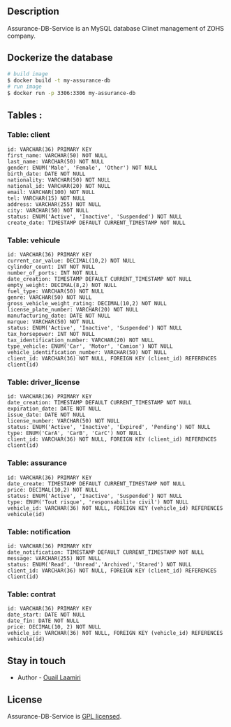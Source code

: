 ## Description

Assurance-DB-Service is an MySQL database Clinet management of ZOHS company.



## Dockerize the database
```bash
# build image
$ docker build -t my-assurance-db
# run image
$ docker run -p 3306:3306 my-assurance-db
```


## Tables : 
### Table: client

    id: VARCHAR(36) PRIMARY KEY
    first_name: VARCHAR(50) NOT NULL
    last_name: VARCHAR(50) NOT NULL
    gender: ENUM('Male', 'Female', 'Other') NOT NULL
    birth_date: DATE NOT NULL
    nationality: VARCHAR(50) NOT NULL
    national_id: VARCHAR(20) NOT NULL
    email: VARCHAR(100) NOT NULL
    tel: VARCHAR(15) NOT NULL
    address: VARCHAR(255) NOT NULL
    city: VARCHAR(50) NOT NULL
    status: ENUM('Active', 'Inactive', 'Suspended') NOT NULL
    create_date: TIMESTAMP DEFAULT CURRENT_TIMESTAMP NOT NULL

### Table: vehicule

    id: VARCHAR(36) PRIMARY KEY
    current_car_value: DECIMAL(10,2) NOT NULL
    cylinder_count: INT NOT NULL
    number_of_ports: INT NOT NULL
    date_creation: TIMESTAMP DEFAULT CURRENT_TIMESTAMP NOT NULL
    empty_weight: DECIMAL(8,2) NOT NULL
    fuel_type: VARCHAR(50) NOT NULL
    genre: VARCHAR(50) NOT NULL
    gross_vehicle_weight_rating: DECIMAL(10,2) NOT NULL
    license_plate_number: VARCHAR(20) NOT NULL
    manufacturing_date: DATE NOT NULL
    marque: VARCHAR(50) NOT NULL
    status: ENUM('Active', 'Inactive', 'Suspended') NOT NULL
    tax_horsepower: INT NOT NULL
    tax_identification_number: VARCHAR(20) NOT NULL
    type_vehicle: ENUM('Car', 'Motor', 'Camion') NOT NULL
    vehicle_identification_number: VARCHAR(50) NOT NULL
    client_id: VARCHAR(36) NOT NULL, FOREIGN KEY (client_id) REFERENCES client(id)

### Table: driver_license

    id: VARCHAR(36) PRIMARY KEY
    date_creation: TIMESTAMP DEFAULT CURRENT_TIMESTAMP NOT NULL
    expiration_date: DATE NOT NULL
    issue_date: DATE NOT NULL
    license_number: VARCHAR(50) NOT NULL
    status: ENUM('Active', 'Inactive', 'Expired', 'Pending') NOT NULL
    type: ENUM('CarA', 'CarB', 'CarC') NOT NULL
    client_id: VARCHAR(36) NOT NULL, FOREIGN KEY (client_id) REFERENCES client(id)

### Table: assurance

    id: VARCHAR(36) PRIMARY KEY
    date_create: TIMESTAMP DEFAULT CURRENT_TIMESTAMP NOT NULL
    price: DECIMAL(10,2) NOT NULL
    status: ENUM('Active', 'Inactive', 'Suspended') NOT NULL
    type: ENUM('Tout risque', 'responsabilite civil') NOT NULL
    vehicle_id: VARCHAR(36) NOT NULL, FOREIGN KEY (vehicle_id) REFERENCES vehicule(id)

### Table: notification

    id: VARCHAR(36) PRIMARY KEY
    date_notification: TIMESTAMP DEFAULT CURRENT_TIMESTAMP NOT NULL
    message: VARCHAR(255) NOT NULL
    status: ENUM('Read', 'Unread','Archived','Stared') NOT NULL
    client_id: VARCHAR(36) NOT NULL, FOREIGN KEY (client_id) REFERENCES client(id)

### Table: contrat

    id: VARCHAR(36) PRIMARY KEY
    date_start: DATE NOT NULL
    date_fin: DATE NOT NULL
    price: DECIMAL(10, 2) NOT NULL
    vehicle_id: VARCHAR(36) NOT NULL, FOREIGN KEY (vehicle_id) REFERENCES vehicule(id)

## Stay in touch
- Author - [Ouail Laamiri](https://www.linkedin.com/in/ouaillaamiri/)


## License
Assurance-DB-Service is [GPL licensed](LICENSE).